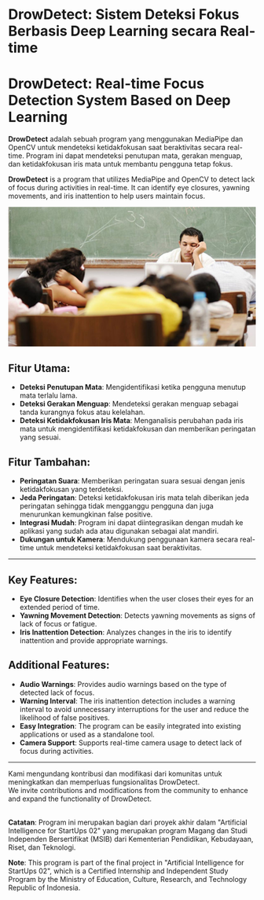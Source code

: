 # DrowDetect: Sistem Deteksi Fokus Berbasis Deep Learning secara Real-time
# DrowDetect: Real-time Focus Detection System Based on Deep Learning

**DrowDetect** adalah sebuah program yang menggunakan MediaPipe dan OpenCV untuk mendeteksi ketidakfokusan saat beraktivitas secara real-time. 
Program ini dapat mendeteksi penutupan mata, gerakan menguap, dan ketidakfokusan iris mata untuk membantu pengguna tetap fokus.

**DrowDetect** is a program that utilizes MediaPipe and OpenCV to detect lack of focus during activities in real-time. It can identify eye closures, yawning movements, and iris inattention to help users maintain focus.

![DrowDetect](static/images/Mengantuk.jpg)

## Fitur Utama:
- **Deteksi Penutupan Mata**: Mengidentifikasi ketika pengguna menutup mata terlalu lama.
- **Deteksi Gerakan Menguap**: Mendeteksi gerakan menguap sebagai tanda kurangnya fokus atau kelelahan.
- **Deteksi Ketidakfokusan Iris Mata**: Menganalisis perubahan pada iris mata untuk mengidentifikasi ketidakfokusan dan memberikan peringatan yang sesuai.

## Fitur Tambahan:
- **Peringatan Suara**: Memberikan peringatan suara sesuai dengan jenis ketidakfokusan yang terdeteksi.
- **Jeda Peringatan**: Deteksi ketidakfokusan iris mata telah diberikan jeda peringatan sehingga tidak mengganggu pengguna dan juga menurunkan kemungkinan false positive.
- **Integrasi Mudah**: Program ini dapat diintegrasikan dengan mudah ke aplikasi yang sudah ada atau digunakan sebagai alat mandiri.
- **Dukungan untuk Kamera**: Mendukung penggunaan kamera secara real-time untuk mendeteksi ketidakfokusan saat beraktivitas.
---

## Key Features:
- **Eye Closure Detection**: Identifies when the user closes their eyes for an extended period of time.
- **Yawning Movement Detection**: Detects yawning movements as signs of lack of focus or fatigue.
- **Iris Inattention Detection**: Analyzes changes in the iris to identify inattention and provide appropriate warnings.
  
## Additional Features:
- **Audio Warnings**: Provides audio warnings based on the type of detected lack of focus.
- **Warning Interval**: The iris inattention detection includes a warning interval to avoid unnecessary interruptions for the user and reduce the likelihood of false positives.
- **Easy Integration**: The program can be easily integrated into existing applications or used as a standalone tool.
- **Camera Support**: Supports real-time camera usage to detect lack of focus during activities.
---

Kami mengundang kontribusi dan modifikasi dari komunitas untuk meningkatkan dan memperluas fungsionalitas DrowDetect.<br>
We invite contributions and modifications from the community to enhance and expand the functionality of DrowDetect.<br><br>

**Catatan**: Program ini merupakan bagian dari proyek akhir dalam "Artificial Intelligence for StartUps 02" yang merupakan program Magang dan Studi Independen Bersertifikat (MSIB) dari Kementerian Pendidikan, Kebudayaan, Riset, dan Teknologi.

**Note**: This program is part of the final project in "Artificial Intelligence for StartUps 02", which is a Certified Internship and Independent Study Program by the Ministry of Education, Culture, Research, and Technology Republic of Indonesia.
